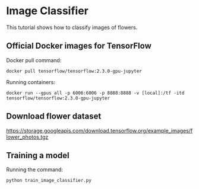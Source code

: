 # Image Classifier
This tutorial shows how to classify images of flowers.

## Official Docker images for TensorFlow

Docker pull command:

```
docker pull tensorflow/tensorflow:2.3.0-gpu-jupyter
```

Running containers:

```
docker run --gpus all -p 6006:6006 -p 8888:8888 -v [local]:/tf -itd tensorflow/tensorflow:2.3.0-gpu-jupyter
```

## Download flower dataset

https://storage.googleapis.com/download.tensorflow.org/example_images/flower_photos.tgz

## Training a model

Running the command:

```
python train_image_classifier.py
```

